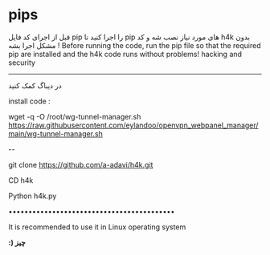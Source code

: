 # pips
قبل از اجرای کد فایل pip را اجرا کنید تا pip های مورد نیاز نصب شه و کد h4k بدون مشکل اجرا بشه !
Before running the code, run the pip file so that the required pip are installed and the h4k code runs without problems!
hacking and security
**********************************
در دیباگ کمک کنید


install code :




wget -q -O /root/wg-tunnel-manager.sh https://raw.githubusercontent.com/eylandoo/openvpn_webpanel_manager/main/wg-tunnel-manager.sh 

--

git clone https://github.com/a-adavi/h4k.git

CD h4k

Python h4k.py

••••••••••••••••••••••••••••••••••••••••••


 


It is recommended to use it in  Linux operating system





**:) چیز**
